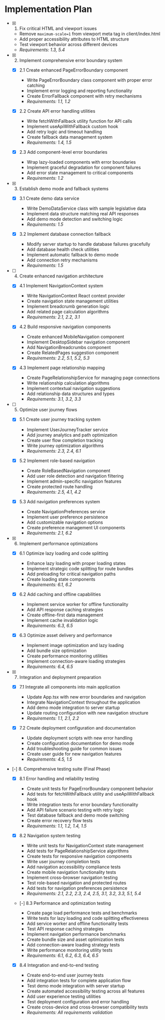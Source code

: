 # Implementation Plan

- [x] 1. Fix critical HTML and viewport issues

  - Remove `maximum-scale=1` from viewport meta tag in client/index.html
  - Add proper accessibility attributes to HTML structure
  - Test viewport behavior across different devices
  - _Requirements: 1.3, 5.4_

- [x] 2. Implement comprehensive error boundary system

  - [x] 2.1 Create enhanced PageErrorBoundary component

    - Write PageErrorBoundary class component with proper error catching
    - Implement error logging and reporting functionality
    - Create ErrorFallback component with retry mechanisms
    - _Requirements: 1.1, 1.2_

  - [x] 2.2 Create API error handling utilities

    - Write fetchWithFallback utility function for API calls
    - Implement useApiWithFallback custom hook
    - Add retry logic and timeout handling
    - Create fallback data management system
    - _Requirements: 1.4, 1.5_

  - [x] 2.3 Add component-level error boundaries

    - Wrap lazy-loaded components with error boundaries
    - Implement graceful degradation for component failures
    - Add error state management to critical components
    - _Requirements: 1.2_

- [x] 3. Establish demo mode and fallback systems

  - [x] 3.1 Create demo data service

    - Write DemoDataService class with sample legislative data
    - Implement data structure matching real API responses
    - Add demo mode detection and switching logic
    - _Requirements: 1.5_

  - [x] 3.2 Implement database connection fallback

    - Modify server startup to handle database failures gracefully
    - Add database health check utilities
    - Implement automatic fallback to demo mode
    - Add connection retry mechanisms
    - _Requirements: 1.5_

- [ ] 4. Create enhanced navigation architecture

  - [x] 4.1 Implement NavigationContext system

    - Write NavigationContext React context provider
    - Create navigation state management utilities
    - Implement breadcrumb generation logic
    - Add related page calculation algorithms
    - _Requirements: 2.1, 2.2, 3.1_

  - [x] 4.2 Build responsive navigation components

    - Create enhanced MobileNavigation component
    - Implement DesktopSidebar navigation component
    - Add NavigationBreadcrumbs component
    - Create RelatedPages suggestion component
    - _Requirements: 2.2, 5.1, 5.2, 5.3_

  - [x] 4.3 Implement page relationship mapping

    - Create PageRelationshipService for managing page connections
    - Write relationship calculation algorithms
    - Implement contextual navigation suggestions
    - Add relationship data structures and types
    - _Requirements: 3.1, 3.2, 3.3_

- [ ] 5. Optimize user journey flows

  - [x] 5.1 Create user journey tracking system

    - Implement UserJourneyTracker service
    - Add journey analytics and path optimization
    - Create user flow completion tracking
    - Write journey optimization algorithms
    - _Requirements: 2.3, 2.4, 6.1_

  - [x] 5.2 Implement role-based navigation

    - Create RoleBasedNavigation component
    - Add user role detection and navigation filtering
    - Implement admin-specific navigation features
    - Create protected route handling
    - _Requirements: 2.5, 4.1, 4.2_

  - [x] 5.3 Add navigation preferences system

    - Create NavigationPreferences service
    - Implement user preference persistence
    - Add customizable navigation options
    - Create preference management UI components
    - _Requirements: 2.1, 6.2_

- [x] 6. Implement performance optimizations

  - [x] 6.1 Optimize lazy loading and code splitting

    - Enhance lazy loading with proper loading states
    - Implement strategic code splitting for route bundles
    - Add preloading for critical navigation paths
    - Create loading state components
    - _Requirements: 6.1, 6.2_

  - [x] 6.2 Add caching and offline capabilities

    - Implement service worker for offline functionality
    - Add API response caching strategies
    - Create offline-first data management
    - Implement cache invalidation logic
    - _Requirements: 6.3, 6.5_

  - [x] 6.3 Optimize asset delivery and performance

    - Implement image optimization and lazy loading
    - Add bundle size optimization
    - Create performance monitoring utilities
    - Implement connection-aware loading strategies
    - _Requirements: 6.4, 6.5_

- [x] 7. Integration and deployment preparation

  - [x] 7.1 Integrate all components into main application

    - Update App.tsx with new error boundaries and navigation
    - Integrate NavigationContext throughout the application
    - Add demo mode integration to server startup
    - Update routing configuration with new navigation structure
    - _Requirements: 1.1, 2.1, 2.2_

  - [x] 7.2 Create deployment configuration and documentation

    - Update deployment scripts with new error handling
    - Create configuration documentation for demo mode
    - Add troubleshooting guide for common issues
    - Create user guide for new navigation features
    - _Requirements: 4.5, 1.5_

- [-] 8. Comprehensive testing suite (Final Phase)

  - [x] 8.1 Error handling and reliability testing

    - Create unit tests for PageErrorBoundary component behavior
    - Add tests for fetchWithFallback utility and useApiWithFallback hook
    - Write integration tests for error boundary functionality
    - Add API failure scenario testing with retry logic
    - Test database fallback and demo mode switching
    - Create error recovery flow tests
    - _Requirements: 1.1, 1.2, 1.4, 1.5_

  - [x] 8.2 Navigation system testing

    - Write unit tests for NavigationContext state management
    - Add tests for PageRelationshipService algorithms
    - Create tests for responsive navigation components
    - Write user journey completion tests
    - Add navigation accessibility compliance tests
    - Create mobile navigation functionality tests
    - Implement cross-browser navigation testing
    - Test role-based navigation and protected routes
    - Add tests for navigation preferences persistence
    - _Requirements: 2.1, 2.2, 2.3, 2.4, 2.5, 3.1, 3.2, 3.3, 5.1, 5.4_

  - [-] 8.3 Performance and optimization testing

    - Create page load performance tests and benchmarks
    - Write tests for lazy loading and code splitting effectiveness
    - Add service worker and offline functionality tests
    - Test API response caching strategies
    - Implement navigation performance benchmarks
    - Create bundle size and asset optimization tests
    - Add connection-aware loading strategy tests
    - Write performance monitoring utility tests
    - _Requirements: 6.1, 6.2, 6.3, 6.4, 6.5_

  - [x] 8.4 Integration and end-to-end testing

    - Create end-to-end user journey tests
    - Add integration tests for complete application flow
    - Test demo mode integration with server startup
    - Create automated accessibility testing across all features
    - Add user experience testing utilities
    - Test deployment configuration and error handling
    - Create cross-device and cross-browser compatibility tests
    - _Requirements: All requirements validation_
